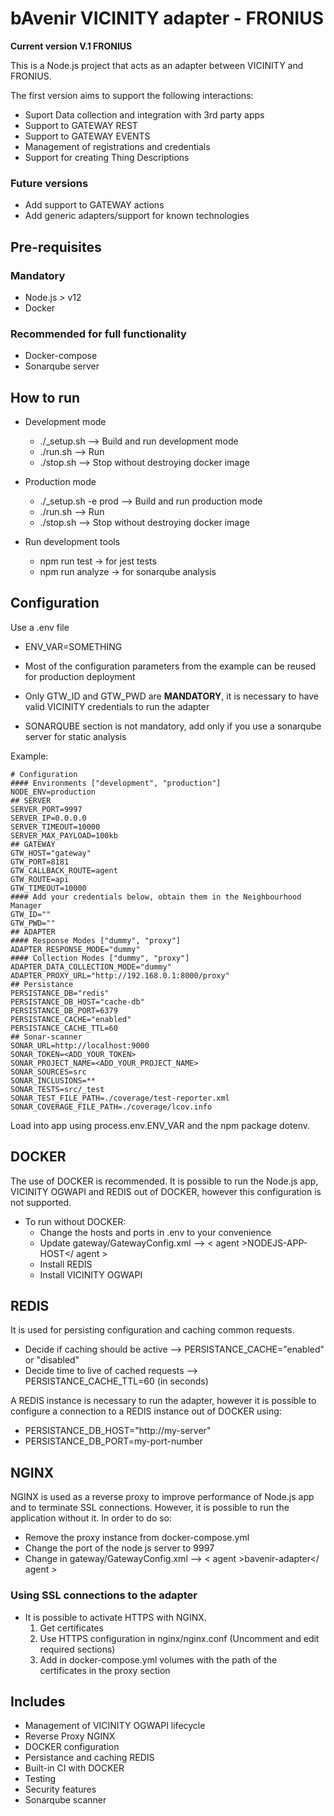 # bAvenir VICINITY adapter - FRONIUS

**Current version V.1 FRONIUS**

This is a Node.js project that acts as an adapter between VICINITY and FRONIUS.

The first version aims to support the following interactions:

* Suport Data collection and integration with 3rd party apps
* Support to GATEWAY REST
* Support to GATEWAY EVENTS
* Management of registrations and credentials
* Support for creating Thing Descriptions

### Future versions

* Add support to GATEWAY actions
* Add generic adapters/support for known technologies

## Pre-requisites

### Mandatory 

* Node.js > v12
* Docker

### Recommended for full functionality

* Docker-compose
* Sonarqube server

## How to run

* Development mode
    * ./_setup.sh --> Build and run development mode
    * ./run.sh --> Run
    * ./stop.sh --> Stop without destroying docker image

* Production mode
    * ./_setup.sh -e prod --> Build and run production mode
    * ./run.sh --> Run
    * ./stop.sh --> Stop without destroying docker image
  
* Run development tools
    * npm run test -> for jest tests
    * npm run analyze -> for sonarqube analysis 

## Configuration

Use a .env file

* ENV_VAR=SOMETHING

* Most of the configuration parameters from the example can be reused for production deployment

* Only GTW_ID and GTW_PWD are **MANDATORY**, it is necessary to have valid VICINITY credentials to run the adapter

* SONARQUBE section is not mandatory, add only if you use a sonarqube server for static analysis

Example:

    # Configuration
    #### Environments ["development", "production"]
    NODE_ENV=production
    ## SERVER
    SERVER_PORT=9997
    SERVER_IP=0.0.0.0
    SERVER_TIMEOUT=10000
    SERVER_MAX_PAYLOAD=100kb
    ## GATEWAY
    GTW_HOST="gateway"
    GTW_PORT=8181
    GTW_CALLBACK_ROUTE=agent
    GTW_ROUTE=api
    GTW_TIMEOUT=10000
    #### Add your credentials below, obtain them in the Neighbourhood Manager
    GTW_ID=""
    GTW_PWD=""
    ## ADAPTER
    #### Response Modes ["dummy", "proxy"]
    ADAPTER_RESPONSE_MODE="dummy"
    #### Collection Modes ["dummy", "proxy"]
    ADAPTER_DATA_COLLECTION_MODE="dummy"
    ADAPTER_PROXY_URL="http://192.168.0.1:8000/proxy"
    ## Persistance
    PERSISTANCE_DB="redis"
    PERSISTANCE_DB_HOST="cache-db"
    PERSISTANCE_DB_PORT=6379
    PERSISTANCE_CACHE="enabled"
    PERSISTANCE_CACHE_TTL=60
    ## Sonar-scanner
    SONAR_URL=http://localhost:9000
    SONAR_TOKEN=<ADD_YOUR_TOKEN>
    SONAR_PROJECT_NAME=<ADD_YOUR_PROJECT_NAME>
    SONAR_SOURCES=src
    SONAR_INCLUSIONS=**
    SONAR_TESTS=src/_test
    SONAR_TEST_FILE_PATH=./coverage/test-reporter.xml
    SONAR_COVERAGE_FILE_PATH=./coverage/lcov.info

Load into app using process.env.ENV_VAR and the npm package dotenv.

## DOCKER

The use of DOCKER is recommended. It is possible to run the Node.js app, VICINITY OGWAPI and REDIS out of DOCKER, however this configuration is not supported. 

* To run without DOCKER:
    * Change the hosts and ports in .env to your convenience
    * Update gateway/GatewayConfig.xml --> < agent >NODEJS-APP-HOST</ agent >
    * Install REDIS
    * Install VICINITY OGWAPI

## REDIS

It is used for persisting configuration and caching common requests.

* Decide if caching should be active --> PERSISTANCE_CACHE="enabled" or "disabled"
* Decide time to live of cached requests --> PERSISTANCE_CACHE_TTL=60 (in seconds)

A REDIS instance is necessary to run the adapter, however it is possible to configure a connection to a REDIS instance out of DOCKER using:

* PERSISTANCE_DB_HOST="http://my-server" 
* PERSISTANCE_DB_PORT=my-port-number

## NGINX

NGINX is used as a reverse proxy to improve performance of Node.js app and to terminate SSL connections. However, it is possible to run the application without it. In order to do so: 

* Remove the proxy instance from docker-compose.yml 
* Change the port of the node js server to 9997
* Change in gateway/GatewayConfig.xml --> < agent >bavenir-adapter</ agent >

### Using SSL connections to the adapter

* It is possible to activate HTTPS with NGINX.
    1. Get certificates
    2.  Use HTTPS configuration in nginx/nginx.conf (Uncomment and edit required sections)
    3. Add in docker-compose.yml volumes with the path of the certificates in the proxy section

## Includes

* Management of VICINITY OGWAPI lifecycle
* Reverse Proxy NGINX
* DOCKER configuration
* Persistance and caching REDIS
* Built-in CI with DOCKER
* Testing
* Security features 
* Sonarqube scanner